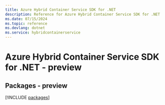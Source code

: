 ```yaml
---
title: Azure Hybrid Container Service SDK for .NET
description: Reference for Azure Hybrid Container Service SDK for .NET
ms.date: 07/15/2024
ms.topic: reference
ms.devlang: dotnet
ms.service: hybridcontainerservice
---
```

# Azure Hybrid Container Service SDK for .NET - preview
## Packages - preview
[!INCLUDE [packages](hybrid-container-service-index.md)]